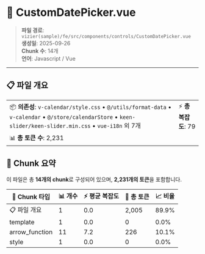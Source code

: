 # 📄 CustomDatePicker.vue

> **파일 경로**: `vizier(sample)/fe/src/components/controls/CustomDatePicker.vue`  
> **생성일**: 2025-09-26  
> **Chunk 수**: 14개  
> **언어**: Javascript / Vue
---





## 📋 파일 개요

| | |
|--|--|
| 📦 **의존성**: `v-calendar/style.css` • `@/utils/format-data` • `v-calendar` • `@/store/calendarStore` • `keen-slider/keen-slider.min.css` • `vue-i18n` 외 7개 | ⚡ **총 복잡도**: 79 |
| 📊 **총 토큰 수**: 2,231 |  |






## 🧩 Chunk 요약

이 파일은 총 **14개의 chunk**로 구성되어 있으며, **2,231개의 토큰**을 포함합니다.

| 🧩 Chunk 타입 | 📊 개수 | ⚡ 평균 복잡도 | 📝 총 토큰 | 📈 비율 |
|---------------|--------|-------------|----------|--------|
| 📋 파일 개요 | 1 | 0.0 | 2,005 | 89.9% |
| template | 1 | 0.0 | 0 | 0.0% |
| arrow_function | 11 | 7.2 | 226 | 10.1% |
| style | 1 | 0.0 | 0 | 0.0% |

